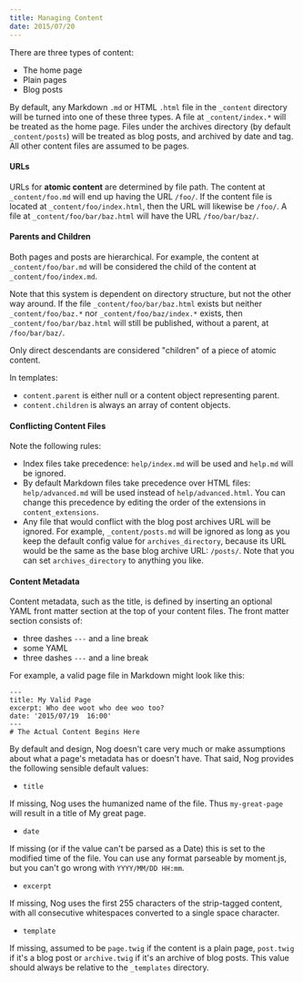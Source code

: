 ```yaml
---
title: Managing Content
date: 2015/07/20
---
```


There are three types of content:

 - The home page
 - Plain pages
 - Blog posts

By default, any Markdown `.md` or HTML `.html` file in the `_content` directory will be turned into one of these three types. A file at `_content/index.*` will be treated as the home page. Files under the archives directory (by default `_content/posts`) will be treated as blog posts, and archived by date and tag. All other content files are assumed to be pages.

#### URLs

URLs for **atomic content** are determined by file path.  The content at `_content/foo.md` will end up having the URL `/foo/`. If the content file is located at `_content/foo/index.html`, then the URL will likewise be `/foo/`. A file at `_content/foo/bar/baz.html` will have the URL `/foo/bar/baz/`.

#### Parents and  Children
Both pages and posts are hierarchical. For example, the content at `_content/foo/bar.md` will be considered the child of the content at `_content/foo/index.md`.

Note that this system is dependent on directory structure, but not the other way around. If the file `_content/foo/bar/baz.html` exists but neither `_content/foo/baz.*` nor `_content/foo/baz/index.*` exists, then
`_content/foo/bar/baz.html` will still be published, without a parent, at `/foo/bar/baz/`.

Only direct descendants are considered "children" of a piece of atomic content.

In templates:
- `content.parent` is either null or a content object representing parent.
- `content.children` is always an array of content objects.


#### Conflicting Content Files

Note the following rules:

 - Index files take precedence: `help/index.md` will be used and `help.md` will be ignored.
 - By default Markdown files take precedence over HTML files: `help/advanced.md` will be used instead of `help/advanced.html`. You can change this precedence by editing the order of the extensions in `content_extensions`.
 - Any file that would conflict with the blog post archives URL will be ignored. For example, `_content/posts.md` will be ignored as long as you keep the default config value for `archives_directory`, because its URL would be the same as the base blog archive URL: `/posts/`. Note that you can set `archives_directory` to anything you like.



#### Content Metadata

Content metadata, such as the title, is defined by inserting an optional YAML front matter section at the top of your content  files. The front matter section consists of:

 - three dashes `---` and a line break
 - some YAML
 - three dashes `---` and a line break

For example, a valid page file in Markdown might look like this:

```
---
title: My Valid Page
excerpt: Who dee woot who dee woo too?
date: '2015/07/19  16:00'
---
# The Actual Content Begins Here
```

By default and design, Nog doesn't care very much or make assumptions about what a page's metadata has or doesn't have. That said, Nog provides the following sensible default values:

 - `title`

 If missing, Nog uses the humanized name of the file. Thus `my-great-page` will result in a title of My great page.

 - `date`

 If missing (or if the value can't be parsed as a Date) this is set to the modified time of the file. You can use any  format parseable by moment.js, but you can't go wrong with `YYYY/MM/DD HH:mm`.

 - `excerpt`

 If missing, Nog uses the first 255 characters of the strip-tagged content, with all consecutive whitespaces converted to a single space character.

 - `template`

 If missing, assumed to be `page.twig` if the content is a plain page, `post.twig` if it's a blog post or `archive.twig` if it's an archive of blog posts. This value should always be relative to the `_templates` directory.
